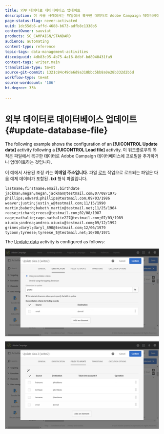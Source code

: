 ```yaml
---
title: 외부 데이터로 데이터베이스 업데이트
description: 이 사용 사례에서는 파일에서 복구한 데이터로 Adobe Campaign 데이터베이스에 프로필을 추가하거나 업데이트하는 방법을 설명합니다.
page-status-flag: never-activated
uuid: 1dc55db5-affd-4688-b673-adfb8c1338b5
contentOwner: sauviat
products: SG_CAMPAIGN/STANDARD
audience: automating
content-type: reference
topic-tags: data-management-activities
discoiquuid: 4db83c95-4b75-4a16-8dbf-bd8940431fa9
context-tags: writer,main
translation-type: tm+mt
source-git-commit: 1321c84c49de6d9a318bbc5bb8a0e28b332d2b5d
workflow-type: tm+mt
source-wordcount: '106'
ht-degree: 33%

---
```



# 외부 데이터로 데이터베이스 업데이트 {#update-database-file}

The following example shows the configuration of an **[!UICONTROL Update data]** activity following a **[!UICONTROL Load file]** activity. 이 워크플로우의 목적은 파일에서 복구한 데이터로 Adobe Campaign 데이터베이스에 프로필을 추가하거나 업데이트하는 것입니다.

이 예에서 사용된 조정 키는 **이메일 주소입니다**. 파일 [로드](../../automating/using/load-file.md) 작업으로 로드되는 파일은 다음 예제 데이터가 포함된 **.txt** 형식 파일입니다.

```
lastname;firstname;email;birthdate
jackman;megan;megan.jackman@testmail.com;07/08/1975
phillips;edward;phillips@testmail.com;09/03/1986
weaver;justin;justin_w@testmail.com;11/15/1990
martin;babeth;babeth_martin@testmail.net;11/25/1964
reese;richard;rreese@testmail.com;02/08/1987
cage;nathalie;cage.nathalie227@testmail.com;07/03/1989
xiuxiu;andrea;andrea.xiuxiu@testmail.com;09/12/1992
grimes;daryl;daryl_890@testmail.com;12/06/1979
tycoon;tyreese;tyreese_t@testmail.net;10/08/1971
```

The [Update data](../../automating/using/update-data.md) activity is configured as follows:

![](assets/deduplication_example2_writer1.png)

![](assets/deduplication_example2_writer2.png)
